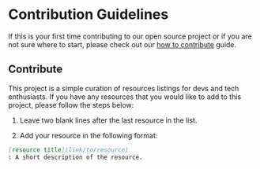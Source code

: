 # Contribution Guidelines

If this is your first time contributing to our open source project or if you are not sure where to start, please check out our [how to contribute](https://github.com/codetopiacommunity/how-to-contribute) guide.

## Contribute 

This project is a simple curation of resources listings for devs and tech enthusiasts. If you have any resources that you would like to add to this project, please follow the steps below:

1. Leave two blank lines after the last resource in the list.

2. Add your resource in the following format:

```markdown
[resource title](link/to/resource) 
: A short description of the resource.
```

